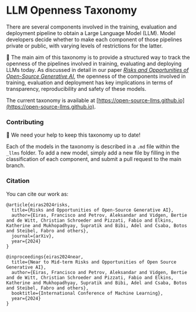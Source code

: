 # LLM Openness Taxonomy

There are several components involved in the training, evaluation and deployment pipeline to obtain a Large Language Model (LLM). Model developers decide whether to make each component of those pipelines private or public, with varying levels of restrictions for the latter.

🎯 The main aim of this taxonomy is to provide a structured way to track the openness of the pipelines involved in training, evaluating and deploying LLMs today. As discussed in detail in our paper [*Risks and Opportunities of Open-Source Generative AI*](), the openness of the components involved in training, evaluation and deployment has key implications in terms of transparency, reproducibility and safety of these models.

The current taxonomy is available at [https://open-source-llms.github.io](https://open-source-llms.github.io).

### Contributing

🫶 We need your help to keep this taxonomy up to date!

Each of the models in the taxonomy is described in a `.md` file within the `_llms` folder. To add a new model, simply add a new file by filling in the classification of each component, and submit a pull request to the main branch.

### Citation

You can cite our work as:

```
@article{eiras2024risks,
  title={Risks and Opportunities of Open-Source Generative AI},
  author={Eiras, Francisco and Petrov, Aleksandar and Vidgen, Bertie and de Witt, Christian Schroeder and Pizzati, Fabio and Elkins, Katherine and Mukhopadhyay, Supratik and Bibi, Adel and Csaba, Botos and Steibel, Fabro and others},
  journal={arXiv},
  year={2024}
}

@inproceedings{eiras2024near,
  title={Near to Mid-term Risks and Opportunities of Open Source Generative AI},
  author={Eiras, Francisco and Petrov, Aleksandar and Vidgen, Bertie and de Witt, Christian Schroeder and Pizzati, Fabio and Elkins, Katherine and Mukhopadhyay, Supratik and Bibi, Adel and Csaba, Botos and Steibel, Fabro and others},
  booktitle={International Conference of Machine Learning},
  year={2024}
}
```